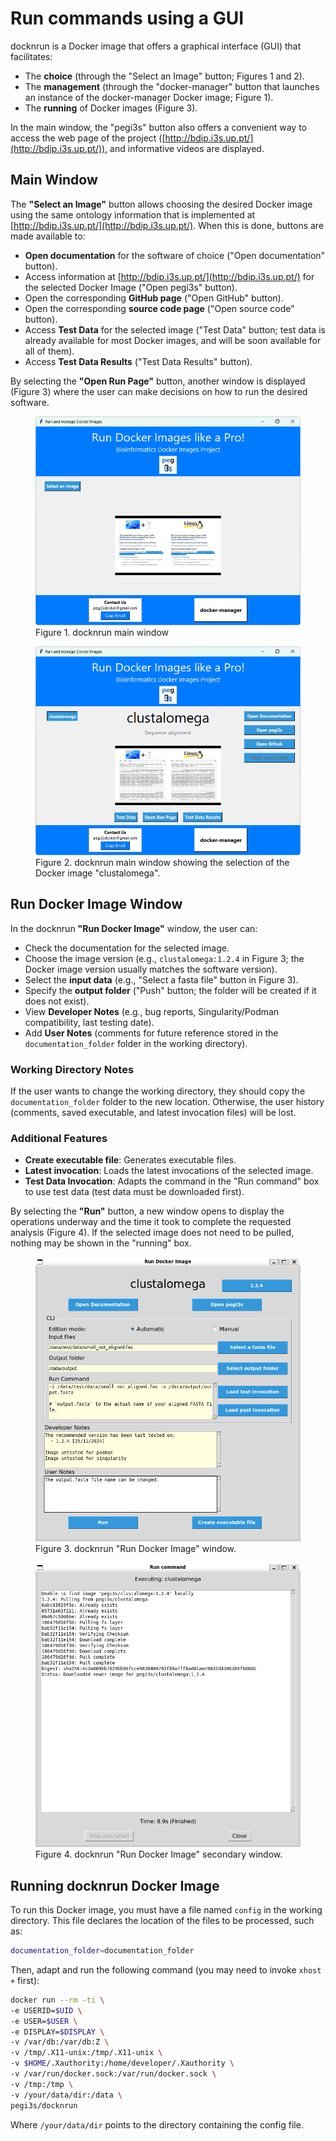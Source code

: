 # Run commands using a GUI

docknrun is a Docker image that offers a graphical interface (GUI) that facilitates:

* The **choice** (through the "Select an Image" button; Figures 1 and 2).
* The **management** (through the "docker-manager" button that launches an instance of the docker-manager Docker image; Figure 1).
* The **running** of Docker images (Figure 3).

In the main window, the "pegi3s" button also offers a convenient way to access the web page of the project ([http://bdip.i3s.up.pt/](http://bdip.i3s.up.pt/)), and informative videos are displayed.

## Main Window

The **"Select an Image"** button allows choosing the desired Docker image using the same ontology information that is implemented at [http://bdip.i3s.up.pt/](http://bdip.i3s.up.pt/). When this is done, buttons are made available to:

* **Open documentation** for the software of choice ("Open documentation" button).
* Access information at [http://bdip.i3s.up.pt/](http://bdip.i3s.up.pt/) for the selected Docker Image ("Open pegi3s" button).
* Open the corresponding **GitHub page** ("Open GitHub" button).
* Open the corresponding **source code page** ("Open source code" button).
* Access **Test Data** for the selected image ("Test Data" button; test data is already available for most Docker images, and will be soon available for all of them).
* Access **Test Data Results** ("Test Data Results" button).

By selecting the **"Open Run Page"** button, another window is displayed (Figure 3) where the user can make decisions on how to run the desired software.

<div class="figure-pair">
  <figure>
    <img src="images/run-commands-gui/figure1.png" alt="docknrun main window">
    <figcaption>Figure 1. docknrun main window</figcaption>
  </figure>
  <figure>
    <img src="images/run-commands-gui/figure2.png" alt="docknrun main window">
    <figcaption>Figure 2. docknrun main window showing the selection of the Docker image "clustalomega".</figcaption>
  </figure>
</div>

## Run Docker Image Window

In the docknrun **"Run Docker Image"** window, the user can:

* Check the documentation for the selected image.
* Choose the image version (e.g., `clustalomega:1.2.4` in Figure 3; the Docker image version usually matches the software version).
* Select the **input data** (e.g., "Select a fasta file" button in Figure 3).
* Specify the **output folder** ("Push" button; the folder will be created if it does not exist).
* View **Developer Notes** (e.g., bug reports, Singularity/Podman compatibility, last testing date).
* Add **User Notes** (comments for future reference stored in the `documentation_folder` folder in the working directory).

### Working Directory Notes

If the user wants to change the working directory, they should copy the `documentation_folder` folder to the new location. Otherwise, the user history (comments, saved executable, and latest invocation files) will be lost.

### Additional Features

* **Create executable file**: Generates executable files.
* **Latest invocation**: Loads the latest invocations of the selected image.
* **Test Data Invocation**: Adapts the command in the "Run command" box to use test data (test data must be downloaded first).

By selecting the **"Run"** button, a new window opens to display the operations underway and the time it took to complete the requested analysis (Figure 4). If the selected image does not need to be pulled, nothing may be shown in the "running" box.

<div class="figure-pair">
  <figure>
    <img src="images/run-commands-gui/figure3.png" alt="docknrun Run Docker Image window">
    <figcaption>Figure 3. docknrun "Run Docker Image" window.</figcaption>
  </figure>
  <figure>
    <img src="images/run-commands-gui/figure4.png" alt="docknrun Running Docker Image secondary window">
    <figcaption>Figure 4. docknrun "Run Docker Image" secondary window.</figcaption>
  </figure>
</div>

## Running docknrun Docker Image

To run this Docker image, you must have a file named `config` in the working directory. This file declares the location of the files to be processed, such as:

```bash
documentation_folder=documentation_folder
```

Then, adapt and run the following command (you may need to invoke `xhost +` first):

```bash
docker run --rm -ti \
-e USERID=$UID \
-e USER=$USER \
-e DISPLAY=$DISPLAY \
-v /var/db:/var/db:Z \
-v /tmp/.X11-unix:/tmp/.X11-unix \
-v $HOME/.Xauthority:/home/developer/.Xauthority \
-v /var/run/docker.sock:/var/run/docker.sock \
-v /tmp:/tmp \
-v /your/data/dir:/data \
pegi3s/docknrun
```

Where `/your/data/dir` points to the directory containing the config file.
